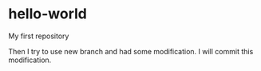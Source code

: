 # hello-world
My first repository

Then I try to use new branch and had some modification.
I will commit this modification.

